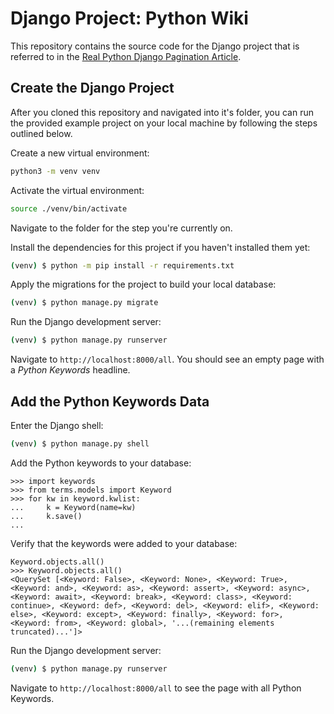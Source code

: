 # Django Project: Python Wiki

This repository contains the source code for the Django project that is referred to in the [Real Python Django Pagination Article](https://realpython.com/django-pagination/).

## Create the Django Project

After you cloned this repository and navigated into it's folder, you can run the provided example project on your local machine by following the steps outlined below.

Create a new virtual environment:

```bash
python3 -m venv venv
```

Activate the virtual environment:

```bash
source ./venv/bin/activate
```

Navigate to the folder for the step you're currently on.

Install the dependencies for this project if you haven't installed them yet:

```bash
(venv) $ python -m pip install -r requirements.txt
```

Apply the migrations for the project to build your local database:

```bash
(venv) $ python manage.py migrate
```

Run the Django development server:

```bash
(venv) $ python manage.py runserver
```

Navigate to `http://localhost:8000/all`.
You should see an empty page with a _Python Keywords_ headline.

## Add the Python Keywords Data

Enter the Django shell:

```bash
(venv) $ python manage.py shell
````

Add the Python keywords to your database:

```pycon
>>> import keywords
>>> from terms.models import Keyword
>>> for kw in keyword.kwlist:
...     k = Keyword(name=kw)
...     k.save()
...
```

Verify that the keywords were added to your database:

```pycon
Keyword.objects.all()
>>> Keyword.objects.all()
<QuerySet [<Keyword: False>, <Keyword: None>, <Keyword: True>, <Keyword: and>, <Keyword: as>, <Keyword: assert>, <Keyword: async>, <Keyword: await>, <Keyword: break>, <Keyword: class>, <Keyword: continue>, <Keyword: def>, <Keyword: del>, <Keyword: elif>, <Keyword: else>, <Keyword: except>, <Keyword: finally>, <Keyword: for>, <Keyword: from>, <Keyword: global>, '...(remaining elements truncated)...']>
```

Run the Django development server:

```bash
(venv) $ python manage.py runserver
```

Navigate to `http://localhost:8000/all` to see the page with all Python Keywords.
